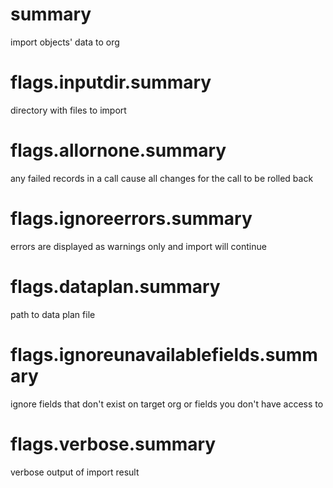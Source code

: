 # summary

import objects' data to org

# flags.inputdir.summary

directory with files to import

# flags.allornone.summary

any failed records in a call cause all changes for the call to be rolled back

# flags.ignoreerrors.summary

errors are displayed as warnings only and import will continue

# flags.dataplan.summary

path to data plan file

# flags.ignoreunavailablefields.summary

ignore fields that don't exist on target org or fields you don't have access to

# flags.verbose.summary

verbose output of import result

